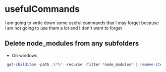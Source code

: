 # usefulCommands
I am going to write down some useful commands that I may forget because I am not going to use them a lot and I don't want to forget

## Delete node_modules from any subfolders
 - On windows
 ```powershell
  get-childitem -path .\*\* -recurse -filter *node_modules* | remove-item -force -recurse
 ```

